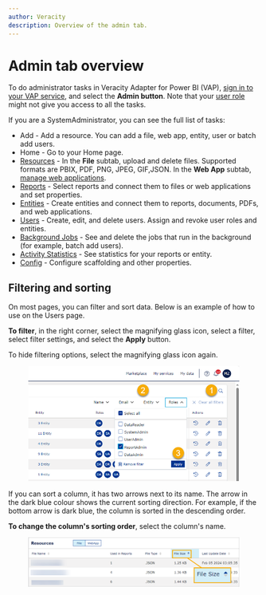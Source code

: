 ```yaml
---
author: Veracity
description: Overview of the admin tab.
---
```


# Admin tab overview

To do administrator tasks in Veracity Adapter for Power BI (VAP), [sign in to your VAP service](../reading-reports/overview.md), and select the **Admin button**. Note that your [user role](../user-roles.md) might not give you access to all the tasks.

If you are a SystemAdministrator, you can see the full list of tasks:
* Add - Add a resource. You can add a file, web app, entity, user or batch add users.
* Home - Go to your Home page.
* [Resources](resource.md) - In the **File** subtab, upload and delete files. Supported formats are PBIX, PDF, PNG, JPEG, GIF,JSON. In the **Web App** subtab, [manage web applications](manage-webs.md).
* [Reports](manage-reports.md) - Select reports and connect them to files or web applications and set properties.
* [Entities](entities.md) - Create entities and connect them to reports, documents, PDFs, and web applications.
* [Users](users.md) - Create, edit, and delete users. Assign and revoke user roles and entities.
* [Background Jobs](background-jobs.md) - See and delete the jobs that run in the background (for example, batch add users).
* [Activity Statistics](statistics.md) - See statistics for your reports or entity.
* [Config](configure.md) - Configure scaffolding and other properties.

## Filtering and sorting
On most pages, you can filter and sort data. Below is an example of how to use on the Users page.

**To filter**, in the right corner, select the magnifying glass icon, select a filter, select filter settings, and select the **Apply** button.

To hide filtering options, select the magnifying glass icon again.

<figure>
	<img src="../admin-tab/assets/users_filter.png"/>
</figure>

If you can sort a column, it has two arrows next to its name. The arrow in the dark blue colour shows the current sorting direction. For example, if the bottom arrow is dark blue, the column is sorted in the descending order. 

**To change the column's sorting order**, select the column's name.

<figure>
	<img src="assets/sort.png"/>
</figure>